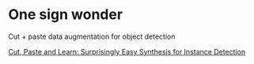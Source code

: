 # One sign wonder
Cut + paste data augmentation for object detection


[Cut, Paste and Learn: Surprisingly Easy Synthesis for Instance Detection](https://arxiv.org/pdf/1708.01642.pdf)

